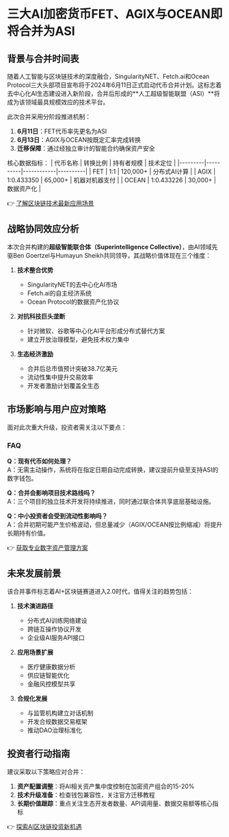 # 三大AI加密货币FET、AGIX与OCEAN即将合并为ASI

## 背景与合并时间表

随着人工智能与区块链技术的深度融合，SingularityNET、Fetch.ai和Ocean Protocol三大头部项目宣布将于2024年6月11日正式启动代币合并计划。这标志着去中心化AI生态建设进入新阶段，合并后形成的**人工超级智能联盟（ASI）**将成为该领域最具规模效应的技术平台。

此次合并采用分阶段推进机制：
1. **6月11日**：FET代币率先更名为ASI
2. **6月13日**：AGIX与OCEAN按既定汇率完成转换
3. **迁移保障**：通过经独立审计的智能合约确保资产安全

核心数据指标：
| 代币名称 | 转换比例 | 持有者规模 | 技术定位 |
|---------|----------|------------|----------|
| FET     | 1:1      | 120,000+   | 分布式AI计算 |
| AGIX    | 1:0.433350 | 65,000+  | 机器对机器支付 |
| OCEAN   | 1:0.433226 | 30,000+  | 数据资产化 |

👉 [了解区块链技术最新应用场景](https://bit.ly/okx_welcome)

## 战略协同效应分析

本次合并构建的**超级智能联合体（Superintelligence Collective）**，由AI领域先驱Ben Goertzel与Humayun Sheikh共同领导，其战略价值体现在三个维度：

1. **技术整合优势**
   - SingularityNET的去中心化AI市场
   - Fetch.ai的自主经济系统
   - Ocean Protocol的数据资产化协议

2. **对抗科技巨头垄断**
   - 针对微软、谷歌等中心化AI平台形成分布式替代方案
   - 建立开放治理模型，避免技术权力集中

3. **生态经济激励**
   - 合并后总市值预计突破38.7亿美元
   - 流动性集中提升交易效率
   - 开发者激励计划覆盖全生态

## 市场影响与用户应对策略

面对此次重大升级，投资者需关注以下要点：

### FAQ
**Q：现有代币如何处理？**  
A：无需主动操作，系统将在指定日期自动完成转换，建议提前升级至支持ASI的数字钱包。

**Q：合并会影响项目技术路线吗？**  
A：三个项目的独立技术开发将持续推进，同时通过联合体共享底层基础设施。

**Q：中小投资者会受到流动性影响吗？**  
A：合并初期可能产生价格波动，但总量减少（AGIX/OCEAN按比例缩减）将提升长期持有价值。

👉 [获取专业数字资产管理方案](https://bit.ly/okx_welcome)

## 未来发展前景

该合并事件标志着AI+区块链赛道进入2.0时代，值得关注的趋势包括：

1. **技术演进路径**
   - 分布式AI训练网络建设
   - 跨链互操作协议开发
   - 企业级AI服务API接口

2. **应用场景扩展**
   - 医疗健康数据分析
   - 供应链智能优化
   - 金融风控模型共享

3. **合规化发展**
   - 与监管机构建立对话机制
   - 开发合规数据交易框架
   - 推动DAO治理标准化

## 投资者行动指南

建议采取以下策略应对合并：
1. **资产配置调整**：将AI相关资产集中度控制在加密资产组合的15-20%
2. **技术升级准备**：检查钱包兼容性，关注官方迁移教程
3. **长期价值跟踪**：重点关注生态开发者数量、API调用量、数据交易额等核心指标

👉 [探索AI区块链投资新机遇](https://bit.ly/okx_welcome)